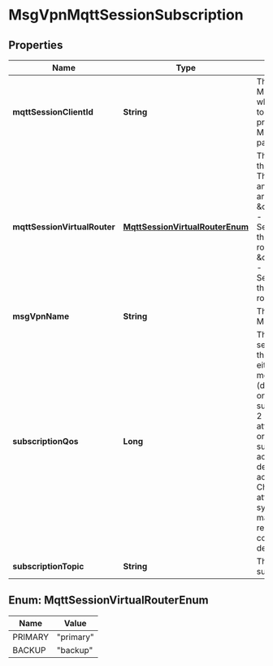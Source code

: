 
# MsgVpnMqttSessionSubscription

## Properties
Name | Type | Description | Notes
------------ | ------------- | ------------- | -------------
**mqttSessionClientId** | **String** | The Client ID of the MQTT Session, which corresponds to the ClientId provided in the MQTT CONNECT packet. |  [optional]
**mqttSessionVirtualRouter** | [**MqttSessionVirtualRouterEnum**](#MqttSessionVirtualRouterEnum) | The virtual router of the MQTT Session. The allowed values and their meaning are:  &lt;pre&gt; \&quot;primary\&quot; - The MQTT Session belongs to the primary virtual router. \&quot;backup\&quot; - The MQTT Session belongs to the backup virtual router. &lt;/pre&gt;  |  [optional]
**msgVpnName** | **String** | The name of the Message VPN. |  [optional]
**subscriptionQos** | **Long** | The quality of service (QoS) for the subscription as either 0 (deliver at most once) or 1 (deliver at least once). QoS 2 is not supported, but QoS 2 messages attracted by QoS 0 or QoS 1 subscriptions are accepted and delivered accordingly. Changes to this attribute are synchronized to HA mates and replication sites via config-sync. The default value is &#x60;0&#x60;. |  [optional]
**subscriptionTopic** | **String** | The MQTT subscription topic. |  [optional]


<a name="MqttSessionVirtualRouterEnum"></a>
## Enum: MqttSessionVirtualRouterEnum
Name | Value
---- | -----
PRIMARY | &quot;primary&quot;
BACKUP | &quot;backup&quot;



